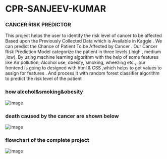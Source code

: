 # CPR-SANJEEV-KUMAR
### CANCER RISK PREDICTOR
This project helps the user to identify the risk level of cancer to be affected
Based upon the Previously Collected Data which is Available in Kaggle . 
We can predict the Chance of Patient To be Affected by Cancer .
Our Cancer Risk Prediction Model categorize the patient in three levels ( high , medium ,low), By using machine learning algorithm with the help of some features like Air pollution, Alcohol use, obesity, smoking, wheezing etc., .our frontend is going to designed with html &amp; CSS ,which helps to get values to assign for features . And process it with random forest classifier algorithm to predict the risk level of the patient

### how alcohol&smoking&obesity
![image](https://user-images.githubusercontent.com/94450367/156322732-6ac29c9a-d3c7-455e-90e0-182e631ad1f6.png)


### death caused by the cancer are shown below
![image](https://user-images.githubusercontent.com/94450367/156322753-9390eb6d-5531-4188-b3e2-9cb1fa7b29fa.png)


### flowchart of the complete project
![image](https://user-images.githubusercontent.com/94450367/156322683-4cedd428-581e-473e-aa2f-4c3e76d87d94.png)


